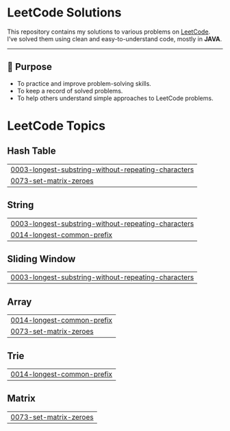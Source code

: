 # LeetCode Solutions

This repository contains my solutions to various problems on [LeetCode](https://leetcode.com/).  
I’ve solved them using clean and easy-to-understand code, mostly in **JAVA**.

---

## 📌 Purpose

- To practice and improve problem-solving skills.
- To keep a record of solved problems.
- To help others understand simple approaches to LeetCode problems.

<!---LeetCode Topics Start-->
# LeetCode Topics
## Hash Table
|  |
| ------- |
| [0003-longest-substring-without-repeating-characters](https://github.com/disha2553/leetcode-solutions/tree/master/0003-longest-substring-without-repeating-characters) |
| [0073-set-matrix-zeroes](https://github.com/disha2553/leetcode-solutions/tree/master/0073-set-matrix-zeroes) |
## String
|  |
| ------- |
| [0003-longest-substring-without-repeating-characters](https://github.com/disha2553/leetcode-solutions/tree/master/0003-longest-substring-without-repeating-characters) |
| [0014-longest-common-prefix](https://github.com/disha2553/leetcode-solutions/tree/master/0014-longest-common-prefix) |
## Sliding Window
|  |
| ------- |
| [0003-longest-substring-without-repeating-characters](https://github.com/disha2553/leetcode-solutions/tree/master/0003-longest-substring-without-repeating-characters) |
## Array
|  |
| ------- |
| [0014-longest-common-prefix](https://github.com/disha2553/leetcode-solutions/tree/master/0014-longest-common-prefix) |
| [0073-set-matrix-zeroes](https://github.com/disha2553/leetcode-solutions/tree/master/0073-set-matrix-zeroes) |
## Trie
|  |
| ------- |
| [0014-longest-common-prefix](https://github.com/disha2553/leetcode-solutions/tree/master/0014-longest-common-prefix) |
## Matrix
|  |
| ------- |
| [0073-set-matrix-zeroes](https://github.com/disha2553/leetcode-solutions/tree/master/0073-set-matrix-zeroes) |
<!---LeetCode Topics End-->